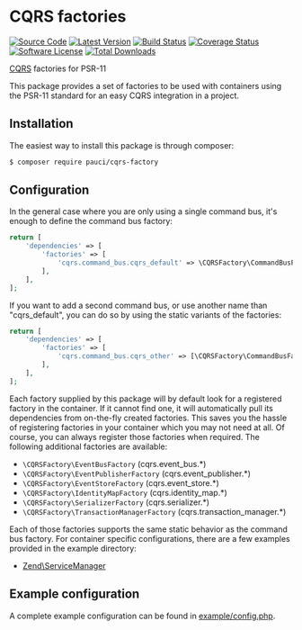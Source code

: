 # CQRS factories

[![Source Code][badge-source]][source]
[![Latest Version][badge-release]][release]
[![Build Status][badge-build]][build]
[![Coverage Status][badge-coverage]][coverage]
[![Software License][badge-license]][license]
[![Total Downloads][badge-downloads]][downloads]


[CQRS](https://github.com/pauci/cqrs) factories for PSR-11

This package provides a set of factories to be used with containers using the PSR-11 standard for an easy
CQRS integration in a project.

## Installation

The easiest way to install this package is through composer:

```bash
$ composer require pauci/cqrs-factory
```

## Configuration

In the general case where you are only using a single command bus, it's enough to define the command bus factory:

```php
return [
    'dependencies' => [
        'factories' => [
            'cqrs.command_bus.cqrs_default' => \CQRSFactory\CommandBusFactory::class,
        ],
    ],
];
```

If you want to add a second command bus, or use another name than "cqrs_default", you can do so by using the static
variants of the factories:

```php
return [
    'dependencies' => [
        'factories' => [
            'cqrs.command_bus.cqrs_other' => [\CQRSFactory\CommandBusFactory::class, 'cqrs_other'],
        ],
    ],
];
```

Each factory supplied by this package will by default look for a registered factory in the container. If it cannot find
one, it will automatically pull its dependencies from on-the-fly created factories. This saves you the hassle of
registering factories in your container which you may not need at all. Of course, you can always register those
factories when required. The following additional factories are available:

- ```\CQRSFactory\EventBusFactory``` (cqrs.event_bus.*)
- ```\CQRSFactory\EventPublisherFactory``` (cqrs.event_publisher.*)
- ```\CQRSFactory\EventStoreFactory``` (cqrs.event_store.*)
- ```\CQRSFactory\IdentityMapFactory``` (cqrs.identity_map.*)
- ```\CQRSFactory\SerializerFactory``` (cqrs.serializer.*)
- ```\CQRSFactory\TransactionManagerFactory``` (cqrs.transaction_manager.*)

Each of those factories supports the same static behavior as the command bus factory. For container specific
configurations, there are a few examples provided in the example directory:
                                                                                      
- [Zend\ServiceManager](example/zend-servicemanager.php)

## Example configuration

A complete example configuration can be found in [example/config.php](example/config.php).


[badge-source]: https://img.shields.io/badge/source-pauci/cqrs--factory-blue.svg?style=flat-square
[badge-release]: https://img.shields.io/packagist/v/pauci/cqrs-factory.svg?style=flat-square&label=release
[badge-build]: https://img.shields.io/github/workflow/status/pauci/cqrs-factory/Continuous%20Integration?style=flat-square
[badge-coverage]: https://img.shields.io/codecov/c/github/pauci/cqrs-factory?style=flat-square
[badge-license]: https://img.shields.io/badge/license-MIT-brightgreen.svg?style=flat-square
[badge-downloads]: https://img.shields.io/packagist/dt/pauci/cqrs-factory.svg?style=flat-square

[source]: https://github.com/pauci/cqrs-factory
[release]: https://packagist.org/packages/pauci/cqrs-factory
[build]: https://github.com/pauci/cqrs-factory/actions?query=workflow%3A%22Continuous+Integration%22
[coverage]: https://codecov.io/gh/pauci/cqrs-factory
[license]: https://github.com/pauci/cqrs-factory/blob/master/LICENSE
[downloads]: https://packagist.org/packages/pauci/cqrs-factory
